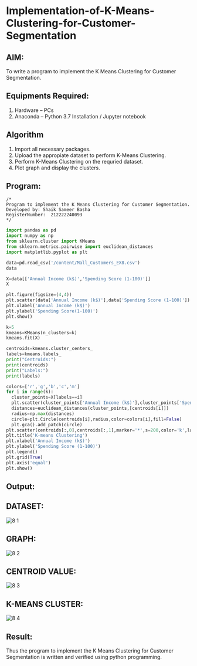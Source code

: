 # Implementation-of-K-Means-Clustering-for-Customer-Segmentation

## AIM:
To write a program to implement the K Means Clustering for Customer Segmentation.

## Equipments Required:
1. Hardware – PCs
2. Anaconda – Python 3.7 Installation / Jupyter notebook

## Algorithm
1. Import all necessary packages.
2. Upload the appropiate dataset to perform K-Means Clustering.
3. Perform K-Means Clustering on the requried dataset.
4. Plot graph and display the clusters.

## Program:
```
/*
Program to implement the K Means Clustering for Customer Segmentation.
Developed by: Shaik Sameer Basha
RegisterNumber:  212222240093
*/
```

```python
import pandas as pd
import numpy as np
from sklearn.cluster import KMeans
from sklearn.metrics.pairwise import euclidean_distances
import matplotlib.pyplot as plt

data=pd.read_csv('/content/Mall_Customers_EX8.csv')
data

X=data[['Annual Income (k$)','Spending Score (1-100)']]
X

plt.figure(figsize=(4,4))
plt.scatter(data['Annual Income (k$)'],data['Spending Score (1-100)'])
plt.xlabel('Annual Income (k$)')
plt.ylabel('Spending Score(1-100)')
plt.show()

k=5
kmeans=KMeans(n_clusters=k)
kmeans.fit(X)

centroids=kmeans.cluster_centers_
labels=kmeans.labels_
print("Centroids:")
print(centroids)
print("Labels:")
print(labels)

colors=['r','g','b','c','m']
for i in range(k):
  cluster_points=X[labels==i]
  plt.scatter(cluster_points['Annual Income (k$)'],cluster_points['Spending Score (1-100)'],color=colors[i],label=f'Cluster{i+1}')
  distances=euclidean_distances(cluster_points,[centroids[i]])
  radius=np.max(distances)
  circle=plt.Circle(centroids[i],radius,color=colors[i],fill=False)
  plt.gca().add_patch(circle)
plt.scatter(centroids[:,0],centroids[:,1],marker='*',s=200,color='k',label='Centroids')
plt.title('K-means Clustering')
plt.xlabel('Annual Income (k$)')
plt.ylabel('Spending Score (1-100)')
plt.legend()
plt.grid(True)
plt.axis('equal')
plt.show()
```

## Output:

## DATASET:
![8 1](https://github.com/shaikSameerbasha5404/Implementation-of-K-Means-Clustering-for-Customer-Segmentation/assets/118707756/d4c38473-640b-46df-8ba7-5684afceba77)



## GRAPH:

![8 2](https://github.com/shaikSameerbasha5404/Implementation-of-K-Means-Clustering-for-Customer-Segmentation/assets/118707756/70edd424-fb0e-4e32-9cb1-6fce7e8ff7e6)


## CENTROID VALUE:

![8 3](https://github.com/shaikSameerbasha5404/Implementation-of-K-Means-Clustering-for-Customer-Segmentation/assets/118707756/a55ea744-977e-4f65-9dad-02c9935e4b5d)

## K-MEANS CLUSTER:


![8 4](https://github.com/shaikSameerbasha5404/Implementation-of-K-Means-Clustering-for-Customer-Segmentation/assets/118707756/df6dd806-cf5e-4f0e-a125-67bcb1eca955)

## Result:
Thus the program to implement the K Means Clustering for Customer Segmentation is written and verified using python programming.
